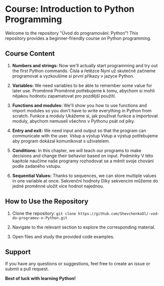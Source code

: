 # Course: Introduction to Python Programming

Welcome to the repository "Úvod do programování: Python"! This repository provides a beginner-friendly course on Python programming.

## Course Content

1. **Numbers and strings:** Now we'll actually start programming and try out the first Python commands.
      Čísla a řetězce
      Nyní už skutečně začneme programovat a vyzkoušíme si první příkazy v jazyce Python.

2. **Variables:** We need variables to be able to remember some value for later use.
      Proměnné
      Proměnné potřebujeme k tomu, abychom si mohli nějakou hodnotu zapamatovat pro pozdější použití.

3. **Functions and modules:** We'll show you how to use functions and import modules so you don't have to write everything in Python from scratch.
      Funkce a moduly
      Ukážeme si, jak používat funkce a importovat moduly, abychom nemuseli všechno v Pythonu psát od píky.

4. **Entry and exit:** We need input and output so that the program can communicate with the user.
      Vstup a výstup
      Vstup a výstup potřebujeme aby program dokázal komunikovat s uživatelem.
   
5. **Conditions:** In this chapter, we will teach our programs to make decisions and change their behavior based on input.
      Podmínky
      V této kapitole naučíme naše programy rozhodovat se a měnit svoje chování podle zadaného vstupu.
   
7. **Sequential Values:** Thanks to sequences, we can store multiple values in one variable at once.
      Sekvenční hodnoty
      Díky sekvencím můžeme do jedné proměnné uložít více hodnot najednou.

   
## How to Use the Repository

1. Clone the repository: `git clone https://github.com/ShevchenkoOl/-vod-do-programov-n-Python.git`

2. Navigate to the relevant section to explore the corresponding material.

3. Open files and study the provided code examples.

## Support

If you have any questions or suggestions, feel free to create an issue or submit a pull request.

**Best of luck with learning Python!**
